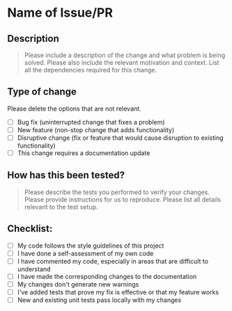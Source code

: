 # Name of Issue/PR

## Description

> Please include a description of the change and what problem is being solved. Please also include the relevant motivation and context. List all the dependencies required for this change.

## Type of change

Please delete the options that are not relevant.

- [ ] Bug fix (uninterrupted change that fixes a problem)
- [ ] New feature (non-stop change that adds functionality)
- [ ] Disruptive change (fix or feature that would cause disruption to existing functionality)
- [ ] This change requires a documentation update

## How has this been tested?

> Please describe the tests you performed to verify your changes. Please provide instructions for us to reproduce. Please list all details relevant to the test setup.

## Checklist:

- [ ] My code follows the style guidelines of this project
- [ ] I have done a self-assessment of my own code
- [ ] I have commented my code, especially in areas that are difficult to understand
- [ ] I have made the corresponding changes to the documentation
- [ ] My changes don't generate new warnings
- [ ] I've added tests that prove my fix is effective or that my feature works
- [ ] New and existing unit tests pass locally with my changes
